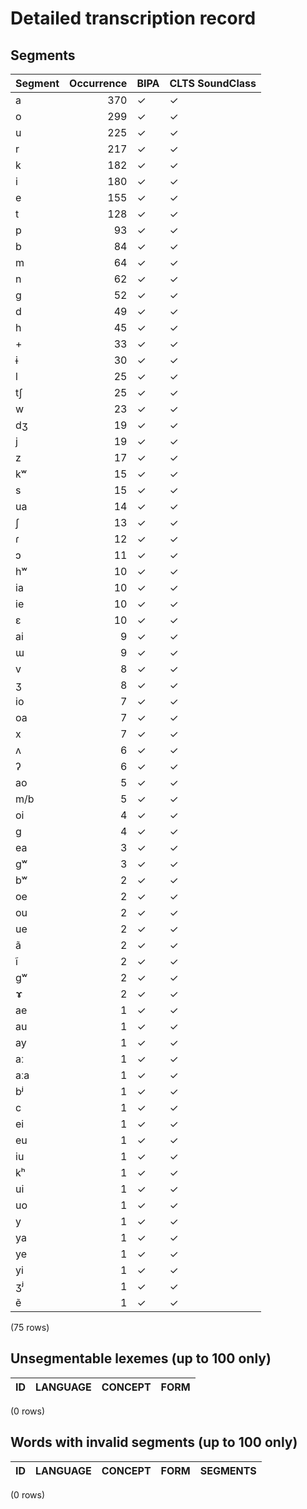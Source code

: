 
# Detailed transcription record

## Segments

| Segment | Occurrence | BIPA | CLTS SoundClass |
|:----------|-------------:|:-------|:------------------|
| a | 370 | ✓ | ✓ |
| o | 299 | ✓ | ✓ |
| u | 225 | ✓ | ✓ |
| r | 217 | ✓ | ✓ |
| k | 182 | ✓ | ✓ |
| i | 180 | ✓ | ✓ |
| e | 155 | ✓ | ✓ |
| t | 128 | ✓ | ✓ |
| p | 93 | ✓ | ✓ |
| b | 84 | ✓ | ✓ |
| m | 64 | ✓ | ✓ |
| n | 62 | ✓ | ✓ |
| g | 52 | ✓ | ✓ |
| d | 49 | ✓ | ✓ |
| h | 45 | ✓ | ✓ |
| + | 33 | ✓ | ✓ |
| ɨ | 30 | ✓ | ✓ |
| l | 25 | ✓ | ✓ |
| tʃ | 25 | ✓ | ✓ |
| w | 23 | ✓ | ✓ |
| dʒ | 19 | ✓ | ✓ |
| j | 19 | ✓ | ✓ |
| z | 17 | ✓ | ✓ |
| kʷ | 15 | ✓ | ✓ |
| s | 15 | ✓ | ✓ |
| ua | 14 | ✓ | ✓ |
| ʃ | 13 | ✓ | ✓ |
| ɾ | 12 | ✓ | ✓ |
| ɔ | 11 | ✓ | ✓ |
| hʷ | 10 | ✓ | ✓ |
| ia | 10 | ✓ | ✓ |
| ie | 10 | ✓ | ✓ |
| ɛ | 10 | ✓ | ✓ |
| ai | 9 | ✓ | ✓ |
| ɯ | 9 | ✓ | ✓ |
| v | 8 | ✓ | ✓ |
| ʒ | 8 | ✓ | ✓ |
| io | 7 | ✓ | ✓ |
| oa | 7 | ✓ | ✓ |
| x | 7 | ✓ | ✓ |
| ʌ | 6 | ✓ | ✓ |
| ʔ | 6 | ✓ | ✓ |
| ao | 5 | ✓ | ✓ |
| m/b | 5 | ✓ | ✓ |
| oi | 4 | ✓ | ✓ |
| ɡ | 4 | ✓ | ✓ |
| ea | 3 | ✓ | ✓ |
| gʷ | 3 | ✓ | ✓ |
| bʷ | 2 | ✓ | ✓ |
| oe | 2 | ✓ | ✓ |
| ou | 2 | ✓ | ✓ |
| ue | 2 | ✓ | ✓ |
| ã | 2 | ✓ | ✓ |
| ĩ | 2 | ✓ | ✓ |
| ɡʷ | 2 | ✓ | ✓ |
| ɤ | 2 | ✓ | ✓ |
| ae | 1 | ✓ | ✓ |
| au | 1 | ✓ | ✓ |
| ay | 1 | ✓ | ✓ |
| aː | 1 | ✓ | ✓ |
| aːa | 1 | ✓ | ✓ |
| bʲ | 1 | ✓ | ✓ |
| c | 1 | ✓ | ✓ |
| ei | 1 | ✓ | ✓ |
| eu | 1 | ✓ | ✓ |
| iu | 1 | ✓ | ✓ |
| kʰ | 1 | ✓ | ✓ |
| ui | 1 | ✓ | ✓ |
| uo | 1 | ✓ | ✓ |
| y | 1 | ✓ | ✓ |
| ya | 1 | ✓ | ✓ |
| ye | 1 | ✓ | ✓ |
| yi | 1 | ✓ | ✓ |
| ʒʲ | 1 | ✓ | ✓ |
| ẽ | 1 | ✓ | ✓ |

(75 rows)



## Unsegmentable lexemes (up to 100 only)

| ID | LANGUAGE | CONCEPT | FORM |
|------|------------|-----------|--------|

(0 rows)



## Words with invalid segments (up to 100 only)

| ID | LANGUAGE | CONCEPT | FORM | SEGMENTS |
|------|------------|-----------|--------|------------|

(0 rows)


